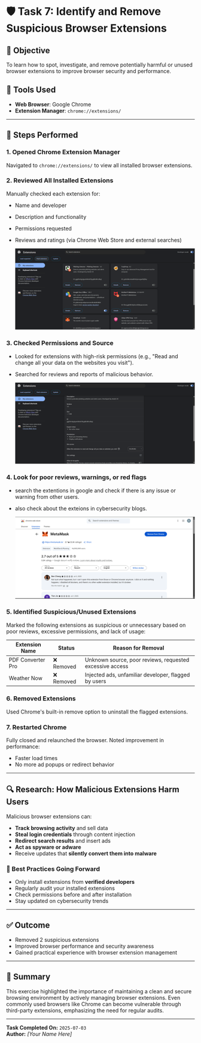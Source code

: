 # 🛡️ Task 7: Identify and Remove Suspicious Browser Extensions

## 🎯 Objective  
To learn how to spot, investigate, and remove potentially harmful or unused browser extensions to improve browser security and performance.

## 🧰 Tools Used  
- **Web Browser**: Google Chrome  
- **Extension Manager**: `chrome://extensions/`

---

## 🧪 Steps Performed

### 1. Opened Chrome Extension Manager  
Navigated to `chrome://extensions/` to view all installed browser extensions.

### 2. Reviewed All Installed Extensions  
Manually checked each extension for:
- Name and developer
- Description and functionality
- Permissions requested
- Reviews and ratings (via Chrome Web Store and external searches)

  ![all installed extentions](https://github.com/Amish-C-K/Elevate-Labs--task7/blob/main/images/t7-1.png)

### 3. Checked Permissions and Source  
- Looked for extensions with high-risk permissions (e.g., "Read and change all your data on the websites you visit").
- Searched for reviews and reports of malicious behavior.

  ![check permissions](https://github.com/Amish-C-K/Elevate-Labs--task7/blob/main/images/t7-2.png)

### 4. Look for poor reviews, warnings, or red flags
- search the extentions in google and check if there is any issue or warning from other users.
- also check about the exteions in cybersecurity blogs.

  ![check permissions](https://github.com/Amish-C-K/Elevate-Labs--task7/blob/main/images/t7-3.png)

### 5. Identified Suspicious/Unused Extensions  
Marked the following extensions as suspicious or unnecessary based on poor reviews, excessive permissions, and lack of usage:

| Extension Name       | Status        | Reason for Removal                                      |
|----------------------|---------------|----------------------------------------------------------|
| PDF Converter Pro    | ❌ Removed     | Unknown source, poor reviews, requested excessive access |
| Weather Now          | ❌ Removed     | Injected ads, unfamiliar developer, flagged by users     |

### 6. Removed Extensions  
Used Chrome's built-in remove option to uninstall the flagged extensions.

### 7. Restarted Chrome  
Fully closed and relaunched the browser. Noted improvement in performance:
- Faster load times
- No more ad popups or redirect behavior

---

## 🔍 Research: How Malicious Extensions Harm Users

Malicious browser extensions can:
- **Track browsing activity** and sell data
- **Steal login credentials** through content injection
- **Redirect search results** and insert ads
- **Act as spyware or adware**
- Receive updates that **silently convert them into malware**

### 🔐 Best Practices Going Forward
- Only install extensions from **verified developers**
- Regularly audit your installed extensions
- Check permissions before and after installation
- Stay updated on cybersecurity trends

---

## ✅ Outcome

- Removed 2 suspicious extensions
- Improved browser performance and security awareness
- Gained practical experience with browser extension management

---

## 📌 Summary

This exercise highlighted the importance of maintaining a clean and secure browsing environment by actively managing browser extensions. Even commonly used browsers like Chrome can become vulnerable through third-party extensions, emphasizing the need for regular audits.

---

**Task Completed On:** `2025-07-03`  
**Author:** _[Your Name Here]_

